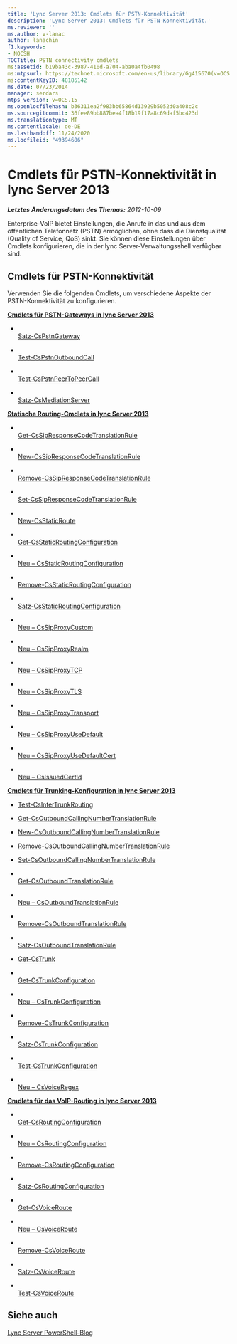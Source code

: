 ```yaml
---
title: 'Lync Server 2013: Cmdlets für PSTN-Konnektivität'
description: 'Lync Server 2013: Cmdlets für PSTN-Konnektivität.'
ms.reviewer: ''
ms.author: v-lanac
author: lanachin
f1.keywords:
- NOCSH
TOCTitle: PSTN connectivity cmdlets
ms:assetid: b19ba43c-3987-410d-a704-aba0a4fb0498
ms:mtpsurl: https://technet.microsoft.com/en-us/library/Gg415670(v=OCS.15)
ms:contentKeyID: 48185142
ms.date: 07/23/2014
manager: serdars
mtps_version: v=OCS.15
ms.openlocfilehash: b36311ea2f983bb65864d13929b5052d0a408c2c
ms.sourcegitcommit: 36fee89bb887bea4f18b19f17a8c69daf5bc423d
ms.translationtype: MT
ms.contentlocale: de-DE
ms.lasthandoff: 11/24/2020
ms.locfileid: "49394606"
---
```

# <a name="pstn-connectivity-cmdlets-in-lync-server-2013"></a>Cmdlets für PSTN-Konnektivität in lync Server 2013

<div data-xmlns="http://www.w3.org/1999/xhtml">

<div class="topic" data-xmlns="http://www.w3.org/1999/xhtml" data-msxsl="urn:schemas-microsoft-com:xslt" data-cs="https://msdn.microsoft.com/">

<div data-asp="https://msdn2.microsoft.com/asp">



</div>

<div id="mainSection">

<div id="mainBody">

<span> </span>

_**Letztes Änderungsdatum des Themas:** 2012-10-09_

Enterprise-VoIP bietet Einstellungen, die Anrufe in das und aus dem öffentlichen Telefonnetz (PSTN) ermöglichen, ohne dass die Dienstqualität (Quality of Service, QoS) sinkt. Sie können diese Einstellungen über Cmdlets konfigurieren, die in der lync Server-Verwaltungsshell verfügbar sind.

<div>

## <a name="pstn-connectivity-cmdlets"></a>Cmdlets für PSTN-Konnektivität

Verwenden Sie die folgenden Cmdlets, um verschiedene Aspekte der PSTN-Konnektivität zu konfigurieren.

**[Cmdlets für PSTN-Gateways in lync Server 2013](lync-server-2013-pstn-gateways-cmdlets.md)**

  - <span></span>  
    [Satz-CsPstnGateway](https://technet.microsoft.com/library/Gg398408(v=OCS.15))

<!-- end list -->

  - <span></span>  
    [Test-CsPstnOutboundCall](https://technet.microsoft.com/library/Gg398207(v=OCS.15))

<!-- end list -->

  - <span></span>  
    [Test-CsPstnPeerToPeerCall](https://technet.microsoft.com/library/Gg398662(v=OCS.15))

<!-- end list -->

  - <span></span>  
    [Satz-CsMediationServer](https://technet.microsoft.com/library/Gg398213(v=OCS.15))

**[Statische Routing-Cmdlets in lync Server 2013](lync-server-2013-static-routing-cmdlets.md)**

  - <span></span>  
    [Get-CsSipResponseCodeTranslationRule](https://technet.microsoft.com/library/Gg398130(v=OCS.15))

  - <span></span>  
    [New-CsSipResponseCodeTranslationRule](https://technet.microsoft.com/library/Gg413041(v=OCS.15))

  - <span></span>  
    [Remove-CsSipResponseCodeTranslationRule](https://technet.microsoft.com/library/Gg412932(v=OCS.15))

  - <span></span>  
    [Set-CsSipResponseCodeTranslationRule](https://technet.microsoft.com/library/Gg425895(v=OCS.15))

<!-- end list -->

  - <span></span>  
    [New-CsStaticRoute](https://technet.microsoft.com/library/Gg398265(v=OCS.15))

<!-- end list -->

  - <span></span>  
    [Get-CsStaticRoutingConfiguration](https://technet.microsoft.com/library/Gg398754(v=OCS.15))

  - <span></span>  
    [Neu – CsStaticRoutingConfiguration](https://technet.microsoft.com/library/Gg425811(v=OCS.15))

  - <span></span>  
    [Remove-CsStaticRoutingConfiguration](https://technet.microsoft.com/library/Gg398668(v=OCS.15))

  - <span></span>  
    [Satz-CsStaticRoutingConfiguration](https://technet.microsoft.com/library/Gg398724(v=OCS.15))

<!-- end list -->

  - <span></span>  
    [Neu – CsSipProxyCustom](https://technet.microsoft.com/library/Gg425904(v=OCS.15))

<!-- end list -->

  - <span></span>  
    [Neu – CsSipProxyRealm](https://technet.microsoft.com/library/Gg413084(v=OCS.15))

<!-- end list -->

  - <span></span>  
    [Neu – CsSipProxyTCP](https://technet.microsoft.com/library/Gg425745(v=OCS.15))

<!-- end list -->

  - <span></span>  
    [Neu – CsSipProxyTLS](https://technet.microsoft.com/library/Gg398629(v=OCS.15))

<!-- end list -->

  - <span></span>  
    [Neu – CsSipProxyTransport](https://technet.microsoft.com/library/Gg398489(v=OCS.15))

<!-- end list -->

  - <span></span>  
    [Neu – CsSipProxyUseDefault](https://technet.microsoft.com/library/Gg398274(v=OCS.15))

<!-- end list -->

  - <span></span>  
    [Neu – CsSipProxyUseDefaultCert](https://technet.microsoft.com/library/Gg425858(v=OCS.15))

<!-- end list -->

  - <span></span>  
    [Neu – CsIssuedCertId](https://technet.microsoft.com/library/Gg425814(v=OCS.15))

**[Cmdlets für Trunking-Konfiguration in lync Server 2013](lync-server-2013-trunking-configuration-cmdlets.md)**

  - [Test-CsInterTrunkRouting](https://technet.microsoft.com/library/JJ204741(v=OCS.15))

<!-- end list -->

  - [Get-CsOutboundCallingNumberTranslationRule](https://technet.microsoft.com/library/JJ204962(v=OCS.15))

  - [New-CsOutboundCallingNumberTranslationRule](https://technet.microsoft.com/library/JJ205097(v=OCS.15))

  - [Remove-CsOutboundCallingNumberTranslationRule](https://technet.microsoft.com/library/JJ204836(v=OCS.15))

  - [Set-CsOutboundCallingNumberTranslationRule](https://technet.microsoft.com/library/JJ205400(v=OCS.15))

<!-- end list -->

  - <span></span>  
    [Get-CsOutboundTranslationRule](https://technet.microsoft.com/library/Gg398104(v=OCS.15))

  - <span></span>  
    [Neu – CsOutboundTranslationRule](https://technet.microsoft.com/library/Gg412803(v=OCS.15))

  - <span></span>  
    [Remove-CsOutboundTranslationRule](https://technet.microsoft.com/library/Gg398556(v=OCS.15))

  - <span></span>  
    [Satz-CsOutboundTranslationRule](https://technet.microsoft.com/library/Gg413073(v=OCS.15))

<!-- end list -->

  - [Get-CsTrunk](https://technet.microsoft.com/library/JJ205244(v=OCS.15))

<!-- end list -->

  - <span></span>  
    [Get-CsTrunkConfiguration](https://technet.microsoft.com/library/Gg398224(v=OCS.15))

  - <span></span>  
    [Neu – CsTrunkConfiguration](https://technet.microsoft.com/library/Gg413021(v=OCS.15))

  - <span></span>  
    [Remove-CsTrunkConfiguration](https://technet.microsoft.com/library/Gg425943(v=OCS.15))

  - <span></span>  
    [Satz-CsTrunkConfiguration](https://technet.microsoft.com/library/Gg398238(v=OCS.15))

  - <span></span>  
    [Test-CsTrunkConfiguration](https://technet.microsoft.com/library/Gg398137(v=OCS.15))

<!-- end list -->

  - <span></span>  
    [Neu – CsVoiceRegex](https://technet.microsoft.com/library/Gg412751(v=OCS.15))

**[Cmdlets für das VoIP-Routing in lync Server 2013](lync-server-2013-voice-routing-cmdlets.md)**

  - <span></span>  
    [Get-CsRoutingConfiguration](https://technet.microsoft.com/library/Gg425851(v=OCS.15))

  - <span></span>  
    [Neu – CsRoutingConfiguration](https://technet.microsoft.com/library/Gg399056(v=OCS.15))

  - <span></span>  
    [Remove-CsRoutingConfiguration](https://technet.microsoft.com/library/Gg398643(v=OCS.15))

  - <span></span>  
    [Satz-CsRoutingConfiguration](https://technet.microsoft.com/library/Gg412811(v=OCS.15))

<!-- end list -->

  - <span></span>  
    [Get-CsVoiceRoute](https://technet.microsoft.com/library/Gg425926(v=OCS.15))

  - <span></span>  
    [Neu – CsVoiceRoute](https://technet.microsoft.com/library/Gg398197(v=OCS.15))

  - <span></span>  
    [Remove-CsVoiceRoute](https://technet.microsoft.com/library/Gg398468(v=OCS.15))

  - <span></span>  
    [Satz-CsVoiceRoute](https://technet.microsoft.com/library/Gg412893(v=OCS.15))

  - <span></span>  
    [Test-CsVoiceRoute](https://technet.microsoft.com/library/Gg425873(v=OCS.15))

</div>

<div>

## <a name="see-also"></a>Siehe auch


[Lync Server PowerShell-Blog](https://go.microsoft.com/fwlink/p/?linkid=203150)  
  

</div>

</div>

<span> </span>

</div>

</div>

</div>

